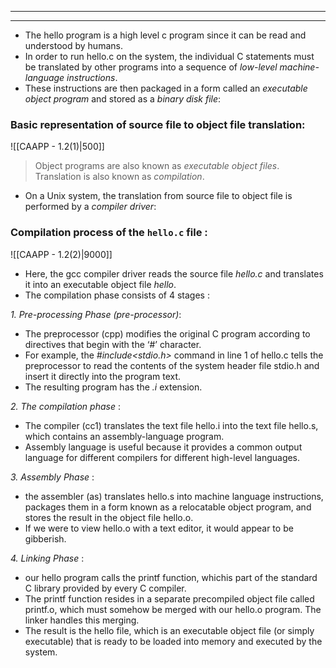 
---
---
- The hello program is a high level c program since it can be read and understood by humans.
- In order to run hello.c on the system, the individual C statements must be translated by other programs into a sequence of _low-level machine-language instructions_. 
- These instructions are then packaged in a form called an _executable object program_ and stored as a _binary disk file_:
### Basic representation of source file to object file translation:
 ![[CAAPP - 1.2(1)|500]]
> Object programs are also known as _executable object files_.
> Translation is also known as _compilation_.

-  On a Unix system, the translation from source file to object file is performed by a _compiler driver_:

### Compilation process of the `hello.c` file :

![[CAAPP - 1.2(2)|9000]]
- Here, the gcc compiler driver reads the source file _hello.c_ and translates it into an executable object file _hello_.
- The compilation phase consists of 4 stages :

_1. Pre-processing Phase (pre-processor)_:
- The preprocessor (cpp) modifies the original C program according to directives that begin with the ‘#’ character.
- For example, the _#include<stdio.h>_ command in line 1 of hello.c tells the preprocessor to read the contents of the system header file stdio.h and insert it directly into the program text.
- The resulting program has the _.i_ extension.

 _2. The compilation phase_ :
- The compiler (cc1) translates the text file hello.i into the text file hello.s, which contains an assembly-language program.
 - Assembly language is useful because it provides a common output language for different compilers for different high-level languages.

 _3. Assembly Phase_ :
 -  the assembler (as) translates hello.s into machine language instructions, packages them in a form known as a relocatable object program, and stores the result in the object file hello.o.
 -  If we were to view hello.o with a text editor, it would appear to be gibberish.
 
 _4. Linking Phase_ :
 -  our hello program calls the printf function, whichis part of the standard C library provided by every C compiler.
 - The printf function resides in a separate precompiled object file called printf.o, which must somehow be merged with our hello.o program. The linker handles this merging.
 - The result is the hello file, which is an executable object file (or simply executable) that is ready to be loaded into memory and executed by the system.